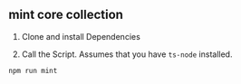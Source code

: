 ## mint core collection

1. Clone and install Dependencies

2. Call the Script. Assumes that you have `ts-node` installed.

```bash
npm run mint
```
